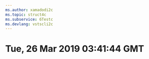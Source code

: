 ```yaml
---
ms.author: xamadodi2c
ms.topic: struct4c
ms.subservice: 6Testc
ms.devlang: vstscli2c
---
```

# Tue, 26 Mar 2019 03:41:44 GMT

